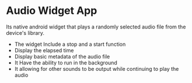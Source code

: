 # Audio Widget App

Its native android widget that plays a randomly selected audio file from the device's library. 
- The widget Include a stop and a start function
- Display the elapsed time
- Display basic metadata of the audio file
- It Have the ability to run in the background
- It allowing for other sounds to be output while continuing to play the audio

